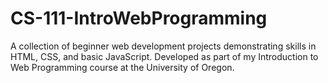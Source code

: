 # CS-111-IntroWebProgramming
A collection of beginner web development projects demonstrating skills in HTML, CSS, and basic JavaScript. Developed as part of my Introduction to Web Programming course at the University of Oregon.
